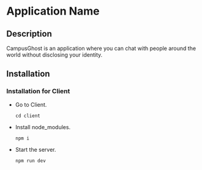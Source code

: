 # Application Name

## Description
CampusGhost is an application where you can chat with people around the world without disclosing your identity.


## Installation

### Installation for Client
* Go to Client.

    `cd client`
* Install node_modules.

    `npm i`
* Start the server.

    `npm run dev`


